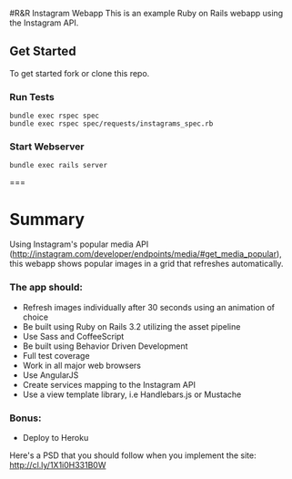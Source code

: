 #R&R Instagram Webapp
This is an example Ruby on Rails webapp using the Instagram API.


## Get Started
To get started fork or clone this repo.


### Run Tests
	bundle exec rspec spec 
	bundle exec rspec spec/requests/instagrams_spec.rb 


### Start Webserver
	bundle exec rails server


=== 
# Summary
Using Instagram's popular media API (http://instagram.com/developer/endpoints/media/#get_media_popular), this webapp shows popular images in a grid that refreshes automatically.

### The app should:
* Refresh images individually after 30 seconds using an animation of choice
* Be built using Ruby on Rails 3.2 utilizing the asset pipeline
* Use Sass and CoffeeScript
* Be built using Behavior Driven Development
* Full test coverage
* Work in all major web browsers
* Use AngularJS
* Create services mapping to the Instagram API
* Use a view template library, i.e Handlebars.js or Mustache

### Bonus:
* Deploy to Heroku


Here's a PSD that you should follow when you implement the site: http://cl.ly/1X1i0H331B0W
